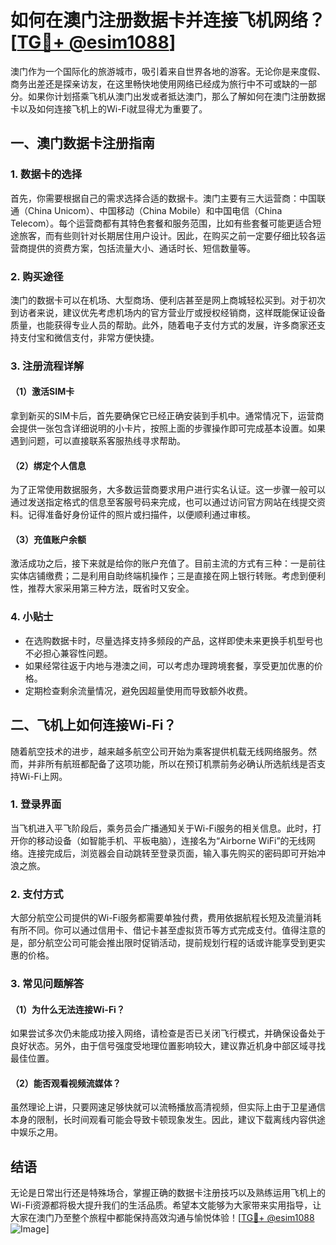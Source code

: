 # 如何在澳门注册数据卡并连接飞机网络？[[TG💪+ @esim1088](https://t.me/s/esim1088)]

澳门作为一个国际化的旅游城市，吸引着来自世界各地的游客。无论你是来度假、商务出差还是探亲访友，在这里畅快地使用网络已经成为旅行中不可或缺的一部分。如果你计划搭乘飞机从澳门出发或者抵达澳门，那么了解如何在澳门注册数据卡以及如何连接飞机上的Wi-Fi就显得尤为重要了。

## 一、澳门数据卡注册指南

### 1. 数据卡的选择
首先，你需要根据自己的需求选择合适的数据卡。澳门主要有三大运营商：中国联通（China Unicom）、中国移动（China Mobile）和中国电信（China Telecom）。每个运营商都有其特色套餐和服务范围，比如有些套餐可能更适合短途旅客，而有些则针对长期居住用户设计。因此，在购买之前一定要仔细比较各运营商提供的资费方案，包括流量大小、通话时长、短信数量等。

### 2. 购买途径
澳门的数据卡可以在机场、大型商场、便利店甚至是网上商城轻松买到。对于初次到访者来说，建议优先考虑机场内的官方营业厅或授权经销商，这样既能保证设备质量，也能获得专业人员的帮助。此外，随着电子支付方式的发展，许多商家还支持支付宝和微信支付，非常方便快捷。

### 3. 注册流程详解
#### （1）激活SIM卡
拿到新买的SIM卡后，首先要确保它已经正确安装到手机中。通常情况下，运营商会提供一张包含详细说明的小卡片，按照上面的步骤操作即可完成基本设置。如果遇到问题，可以直接联系客服热线寻求帮助。

#### （2）绑定个人信息
为了正常使用数据服务，大多数运营商要求用户进行实名认证。这一步骤一般可以通过发送指定格式的信息至客服号码来完成，也可以通过访问官方网站在线提交资料。记得准备好身份证件的照片或扫描件，以便顺利通过审核。

#### （3）充值账户余额
激活成功之后，接下来就是给你的账户充值了。目前主流的方式有三种：一是前往实体店铺缴费；二是利用自助终端机操作；三是直接在网上银行转账。考虑到便利性，推荐大家采用第三种方法，既省时又安全。

### 4. 小贴士
- 在选购数据卡时，尽量选择支持多频段的产品，这样即使未来更换手机型号也不必担心兼容性问题。
- 如果经常往返于内地与港澳之间，可以考虑办理跨境套餐，享受更加优惠的价格。
- 定期检查剩余流量情况，避免因超量使用而导致额外收费。

## 二、飞机上如何连接Wi-Fi？

随着航空技术的进步，越来越多航空公司开始为乘客提供机载无线网络服务。然而，并非所有航班都配备了这项功能，所以在预订机票前务必确认所选航线是否支持Wi-Fi上网。

### 1. 登录界面
当飞机进入平飞阶段后，乘务员会广播通知关于Wi-Fi服务的相关信息。此时，打开你的移动设备（如智能手机、平板电脑），连接名为“Airborne WiFi”的无线网络。连接完成后，浏览器会自动跳转至登录页面，输入事先购买的密码即可开始冲浪之旅。

### 2. 支付方式
大部分航空公司提供的Wi-Fi服务都需要单独付费，费用依据航程长短及流量消耗有所不同。你可以通过信用卡、借记卡甚至虚拟货币等方式完成支付。值得注意的是，部分航空公司可能会推出限时促销活动，提前规划行程的话或许能享受到更实惠的价格。

### 3. 常见问题解答
#### （1）为什么无法连接Wi-Fi？
如果尝试多次仍未能成功接入网络，请检查是否已关闭飞行模式，并确保设备处于良好状态。另外，由于信号强度受地理位置影响较大，建议靠近机身中部区域寻找最佳位置。

#### （2）能否观看视频流媒体？
虽然理论上讲，只要网速足够快就可以流畅播放高清视频，但实际上由于卫星通信本身的限制，长时间观看可能会导致卡顿现象发生。因此，建议下载离线内容供途中娱乐之用。

## 结语

无论是日常出行还是特殊场合，掌握正确的数据卡注册技巧以及熟练运用飞机上的Wi-Fi资源都将极大提升我们的生活品质。希望本文能够为大家带来实用指导，让大家在澳门乃至整个旅程中都能保持高效沟通与愉悦体验！[[TG💪+ @esim1088](https://t.me/s/esim1088) ![Image](https://i.postimg.cc/4NQfJmqS/Snipaste-2025-05-13-00-14-12.png)]